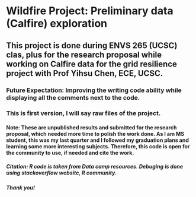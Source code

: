 # Wildfire Project: Preliminary data (Calfire) exploration
## This project is done during ENVS 265 (UCSC) clas, plus for the research proposal while working on Calfire data for the grid resilience project with Prof Yihsu Chen, ECE, UCSC. 
### Future Expectation: Improving the writing code ability while displaying all the comments next to the code.
### This is first version, I will say raw files of the project.
#### Note: These are unpublished results and submitted for the research proposal, which needed more time to polish the work done. As I am MS student, this was my last quarter and I followed my graduation plans and learning some more interesting subjects. Therefore, this code is open for the community to use, if needed and cite the work. 


##### Citation: R code is taken from Data camp resources. Debuging is done using stackoverflow website, R community.
##### Thank you!

